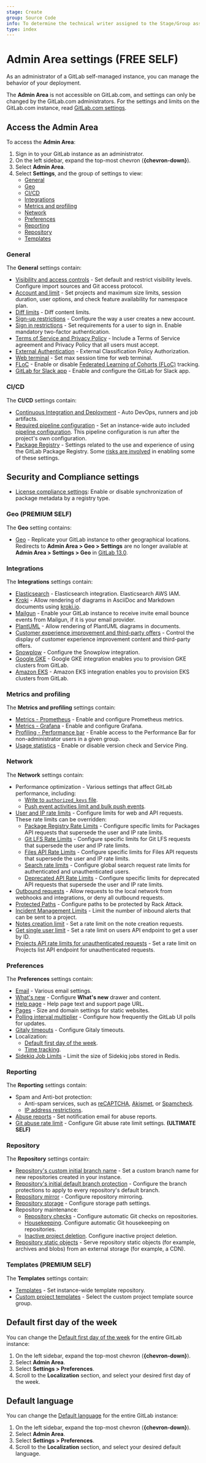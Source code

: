 ```yaml
---
stage: Create
group: Source Code
info: To determine the technical writer assigned to the Stage/Group associated with this page, see https://about.gitlab.com/handbook/product/ux/technical-writing/#assignments
type: index
---
```


# Admin Area settings **(FREE SELF)**

As an administrator of a GitLab self-managed instance, you can manage the behavior of your
deployment.

The **Admin Area** is not accessible on GitLab.com, and settings can only be changed by the
GitLab.com administrators. For the settings and limits on the GitLab.com instance,
read [GitLab.com settings](../../user/gitlab_com/index.md).

## Access the Admin Area

To access the **Admin Area**:

1. Sign in to your GitLab instance as an administrator.
1. On the left sidebar, expand the top-most chevron (**{chevron-down}**).
1. Select **Admin Area**.
1. Select **Settings**, and the group of settings to view:
   - [General](#general)
   - [Geo](#geo)
   - [CI/CD](#cicd)
   - [Integrations](#integrations)
   - [Metrics and profiling](#metrics-and-profiling)
   - [Network](#network)
   - [Preferences](#preferences)
   - [Reporting](#reporting)
   - [Repository](#repository)
   - [Templates](#templates)

### General

The **General** settings contain:

- [Visibility and access controls](../../user/admin_area/settings/visibility_and_access_controls.md) - Set default and
 restrict visibility levels. Configure import sources and Git access protocol.
- [Account and limit](../../user/admin_area/settings/account_and_limit_settings.md) - Set projects and maximum size limits,
 session duration, user options, and check feature availability for namespace plan.
- [Diff limits](../../user/admin_area/diff_limits.md) - Diff content limits.
- [Sign-up restrictions](../../user/admin_area/settings/sign_up_restrictions.md) - Configure the way a user creates a new account.
- [Sign in restrictions](../../user/admin_area/settings/sign_in_restrictions.md) - Set requirements for a user to sign in.
 Enable mandatory two-factor authentication.
- [Terms of Service and Privacy Policy](../../user/admin_area/settings/terms.md) - Include a Terms of Service agreement
 and Privacy Policy that all users must accept.
- [External Authentication](../../administration/settings/external_authorization.md#configuration) - External Classification Policy Authorization.
- [Web terminal](../integration/terminal.md#limiting-websocket-connection-time) -
 Set max session time for web terminal.
- [FLoC](floc.md) - Enable or disable
 [Federated Learning of Cohorts (FLoC)](https://en.wikipedia.org/wiki/Federated_Learning_of_Cohorts) tracking.
- [GitLab for Slack app](../../user/admin_area/settings/slack_app.md) - Enable and configure the GitLab for Slack app.

### CI/CD

The **CI/CD** settings contain:

- [Continuous Integration and Deployment](../../administration/settings/continuous_integration.md) -
  Auto DevOps, runners and job artifacts.
- [Required pipeline configuration](../../administration/settings/continuous_integration.md#required-pipeline-configuration) -
  Set an instance-wide auto included [pipeline configuration](../../ci/yaml/index.md).
  This pipeline configuration is run after the project's own configuration.
- [Package Registry](../../administration/settings/continuous_integration.md#package-registry-configuration) -
  Settings related to the use and experience of using the GitLab Package Registry. Some
  [risks are involved](../../user/packages/container_registry/reduce_container_registry_storage.md#use-with-external-container-registries)
  in enabling some of these settings.

## Security and Compliance settings

- [License compliance settings](security_and_compliance.md#choose-package-registry-metadata-to-sync): Enable or disable synchronization of package metadata by a registry type.

### Geo **(PREMIUM SELF)**

The **Geo** setting contains:

- [Geo](../geo/index.md) - Replicate your GitLab instance to other
  geographical locations. Redirects to **Admin Area > Geo > Settings** are no
  longer available at **Admin Area > Settings > Geo** in [GitLab 13.0](https://gitlab.com/gitlab-org/gitlab/-/issues/36896).

### Integrations

The **Integrations** settings contain:

- [Elasticsearch](../../integration/advanced_search/elasticsearch.md#enable-advanced-search) -
  Elasticsearch integration. Elasticsearch AWS IAM.
- [Kroki](../integration/kroki.md#enable-kroki-in-gitlab) -
  Allow rendering of diagrams in AsciiDoc and Markdown documents using [kroki.io](https://kroki.io).
- [Mailgun](../integration/mailgun.md) - Enable your GitLab instance
  to receive invite email bounce events from Mailgun, if it is your email provider.
- [PlantUML](../integration/plantuml.md) - Allow rendering of PlantUML
  diagrams in documents.
- [Customer experience improvement and third-party offers](../../user/admin_area/settings/third_party_offers.md) -
  Control the display of customer experience improvement content and third-party offers.
- [Snowplow](../../development/internal_analytics/snowplow/index.md) - Configure the Snowplow integration.
- [Google GKE](../../user/project/clusters/add_gke_clusters.md) - Google GKE integration enables
  you to provision GKE clusters from GitLab.
- [Amazon EKS](../../user/project/clusters/add_eks_clusters.md) - Amazon EKS integration enables
  you to provision EKS clusters from GitLab.

### Metrics and profiling

The **Metrics and profiling** settings contain:

- [Metrics - Prometheus](../monitoring/prometheus/gitlab_metrics.md) -
  Enable and configure Prometheus metrics.
- [Metrics - Grafana](../monitoring/performance/grafana_configuration.md#integrate-with-gitlab-ui) -
  Enable and configure Grafana.
- [Profiling - Performance bar](../monitoring/performance/performance_bar.md#enable-the-performance-bar-for-non-administrators) -
  Enable access to the Performance Bar for non-administrator users in a given group.
- [Usage statistics](../../user/admin_area/settings/usage_statistics.md) - Enable or disable version check and Service Ping.

### Network

The **Network** settings contain:

- Performance optimization - Various settings that affect GitLab performance, including:
  - [Write to `authorized_keys` file](../operations/fast_ssh_key_lookup.md#set-up-fast-lookup).
  - [Push event activities limit and bulk push events](../../user/admin_area/settings/push_event_activities_limit.md).
- [User and IP rate limits](../../user/admin_area/settings/user_and_ip_rate_limits.md) - Configure limits for web and API requests.
  These rate limits can be overridden:
  - [Package Registry Rate Limits](../../user/admin_area/settings/package_registry_rate_limits.md) - Configure specific
    limits for Packages API requests that supersede the user and IP rate limits.
  - [Git LFS Rate Limits](../../user/admin_area/settings/git_lfs_rate_limits.md) - Configure specific limits for
    Git LFS requests that supersede the user and IP rate limits.
  - [Files API Rate Limits](../../user/admin_area/settings/files_api_rate_limits.md) - Configure specific limits for
    Files API requests that supersede the user and IP rate limits.
  - [Search rate limits](../instance_limits.md#search-rate-limit) - Configure global search request rate limits for authenticated and unauthenticated users.
  - [Deprecated API Rate Limits](../../user/admin_area/settings/deprecated_api_rate_limits.md) - Configure specific limits
    for deprecated API requests that supersede the user and IP rate limits.
- [Outbound requests](../../security/webhooks.md) - Allow requests to the local network from webhooks and integrations, or deny all outbound requests.
- [Protected Paths](../../user/admin_area/settings/protected_paths.md) - Configure paths to be protected by Rack Attack.
- [Incident Management Limits](../../operations/incident_management/index.md) - Limit the
  number of inbound alerts that can be sent to a project.
- [Notes creation limit](../../user/admin_area/settings/rate_limit_on_notes_creation.md) - Set a rate limit on the note creation requests.
- [Get single user limit](../../user/admin_area/settings/rate_limit_on_users_api.md) - Set a rate limit on users API endpoint to get a user by ID.
- [Projects API rate limits for unauthenticated requests](../../user/admin_area/settings/rate_limit_on_projects_api.md) - Set a rate limit on Projects list API endpoint for unauthenticated requests.

### Preferences

The **Preferences** settings contain:

- [Email](../../user/admin_area/settings/email.md) - Various email settings.
- [What's new](../whats-new.md) - Configure **What's new** drawer and content.
- [Help page](help_page.md) - Help page text and support page URL.
- [Pages](../pages/index.md#custom-domain-verification) -
  Size and domain settings for static websites.
- [Polling interval multiplier](../polling.md) -
  Configure how frequently the GitLab UI polls for updates.
- [Gitaly timeouts](gitaly_timeouts.md) - Configure Gitaly timeouts.
- Localization:
  - [Default first day of the week](../../user/profile/preferences.md).
  - [Time tracking](../../user/project/time_tracking.md#limit-displayed-units-to-hours).
- [Sidekiq Job Limits](../../user/admin_area/settings/sidekiq_job_limits.md) - Limit the size of Sidekiq jobs stored in Redis.

### Reporting

The **Reporting** settings contain:

- Spam and Anti-bot protection:
  - Anti-spam services, such as [reCAPTCHA](../../integration/recaptcha.md),
    [Akismet](../../integration/akismet.md), or [Spamcheck](../../user/admin_area/reporting/spamcheck.md).
  - [IP address restrictions](../../user/admin_area/reporting/ip_addr_restrictions.md).
- [Abuse reports](../../user/admin_area/review_abuse_reports.md) - Set notification email for abuse reports.
- [Git abuse rate limit](../../user/admin_area/reporting/git_abuse_rate_limit.md) - Configure Git abuse rate limit settings. **(ULTIMATE SELF)**

### Repository

The **Repository** settings contain:

- [Repository's custom initial branch name](../../user/project/repository/branches/default.md#instance-level-custom-initial-branch-name) -
  Set a custom branch name for new repositories created in your instance.
- [Repository's initial default branch protection](../../user/project/repository/branches/default.md#instance-level-default-branch-protection) -
  Configure the branch protections to apply to every repository's default branch.
- [Repository mirror](visibility_and_access_controls.md#enable-project-mirroring) -
  Configure repository mirroring.
- [Repository storage](../repository_storage_types.md) - Configure storage path settings.
- Repository maintenance:
  - [Repository checks](../repository_checks.md) - Configure
    automatic Git checks on repositories.
  - [Housekeeping](../housekeeping.md). Configure automatic
    Git housekeeping on repositories.
  - [Inactive project deletion](../inactive_project_deletion.md). Configure inactive
    project deletion.
- [Repository static objects](../static_objects_external_storage.md) -
  Serve repository static objects (for example, archives and blobs) from an external storage (for example, a CDN).

### Templates **(PREMIUM SELF)**

The **Templates** settings contain:

- [Templates](instance_template_repository.md#configuration) - Set instance-wide template repository.
- [Custom project templates](../../user/admin_area/custom_project_templates.md) - Select the custom project template source group.

## Default first day of the week

You can change the [Default first day of the week](../../user/profile/preferences.md)
for the entire GitLab instance:

1. On the left sidebar, expand the top-most chevron (**{chevron-down}**).
1. Select **Admin Area**.
1. Select **Settings > Preferences**.
1. Scroll to the **Localization** section, and select your desired first day of the week.

## Default language

You can change the [Default language](../../user/profile/preferences.md)
for the entire GitLab instance:

1. On the left sidebar, expand the top-most chevron (**{chevron-down}**).
1. Select **Admin Area**.
1. Select **Settings > Preferences**.
1. Scroll to the **Localization** section, and select your desired default language.
